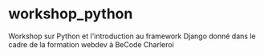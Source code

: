 # workshop_python
Workshop sur Python et l'introduction au framework Django donné dans le cadre de la formation webdev à BeCode Charleroi
